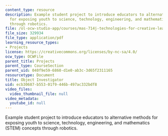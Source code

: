 ```yaml
---
content_type: resource
description: Example student project to introduce educators to alternative methods
  for exposing youth to science, technology, engineering, and mathematics (STEM) concepts
  through robotics.
file: /ol-ocw-studio-app/courses/mas-714j-technologies-for-creative-learning-fall-2009/ecb30687b55301f9446b497ac332bdf8_MITMAS_714JF09_pro_xbrief2.pdf
file_size: 329934
file_type: application/pdf
learning_resource_types:
- Projects
license: https://creativecommons.org/licenses/by-nc-sa/4.0/
ocw_type: OCWFile
parent_title: Projects
parent_type: CourseSection
parent_uid: 040f9e59-6860-d1e0-ab3c-3d65f2311165
resourcetype: Document
title: Object Investigator
uid: ecb30687-b553-01f9-446b-497ac332bdf8
video_files:
  video_thumbnail_file: null
video_metadata:
  youtube_id: null
---
```

Example student project to introduce educators to alternative methods for exposing youth to science, technology, engineering, and mathematics (STEM) concepts through robotics.
